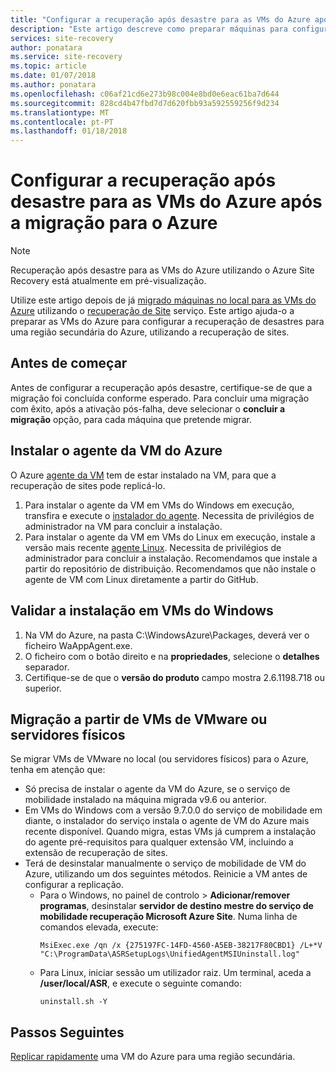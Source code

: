 ```yaml
---
title: "Configurar a recuperação após desastre para as VMs do Azure após a migração para o Azure com o Azure Site Recovery | Microsoft Docs"
description: "Este artigo descreve como preparar máquinas para configurar a recuperação após desastre entre regiões do Azure após a migração para o Azure utilizando o Azure Site Recovery."
services: site-recovery
author: ponatara
ms.service: site-recovery
ms.topic: article
ms.date: 01/07/2018
ms.author: ponatara
ms.openlocfilehash: c06af21cd6e273b98c004e8bd0e6eac61ba7d644
ms.sourcegitcommit: 828cd4b47fbd7d7d620fbb93a592559256f9d234
ms.translationtype: MT
ms.contentlocale: pt-PT
ms.lasthandoff: 01/18/2018
---
```

# <a name="set-up-disaster-recovery-for-azure-vms-after-migration-to-azure"></a>Configurar a recuperação após desastre para as VMs do Azure após a migração para o Azure 

>[!NOTE]
> Recuperação após desastre para as VMs do Azure utilizando o Azure Site Recovery está atualmente em pré-visualização.

Utilize este artigo depois de já [migrado máquinas no local para as VMs do Azure](tutorial-migrate-on-premises-to-azure.md) utilizando o [recuperação de Site](site-recovery-overview.md) serviço. Este artigo ajuda-o a preparar as VMs do Azure para configurar a recuperação de desastres para uma região secundária do Azure, utilizando a recuperação de sites.



## <a name="before-you-start"></a>Antes de começar

Antes de configurar a recuperação após desastre, certifique-se de que a migração foi concluída conforme esperado. Para concluir uma migração com êxito, após a ativação pós-falha, deve selecionar o **concluir a migração** opção, para cada máquina que pretende migrar. 



## <a name="install-the-azure-vm-agent"></a>Instalar o agente da VM do Azure

O Azure [agente da VM](../virtual-machines/windows/agent-user-guide.md) tem de estar instalado na VM, para que a recuperação de sites pode replicá-lo.


1. Para instalar o agente da VM em VMs do Windows em execução, transfira e execute o [instalador do agente](http://go.microsoft.com/fwlink/?LinkID=394789&clcid=0x409). Necessita de privilégios de administrador na VM para concluir a instalação.
2. Para instalar o agente da VM em VMs do Linux em execução, instale a versão mais recente [agente Linux](../virtual-machines/linux/agent-user-guide.md). Necessita de privilégios de administrador para concluir a instalação. Recomendamos que instale a partir do repositório de distribuição. Recomendamos que não instale o agente de VM com Linux diretamente a partir do GitHub. 


## <a name="validate-the-installation-on-windows-vms"></a>Validar a instalação em VMs do Windows

1. Na VM do Azure, na pasta C:\WindowsAzure\Packages, deverá ver o ficheiro WaAppAgent.exe.
2. O ficheiro com o botão direito e na **propriedades**, selecione o **detalhes** separador.
3. Certifique-se de que o **versão do produto** campo mostra 2.6.1198.718 ou superior.



## <a name="migration-from-vmware-vms-or-physical-servers"></a>Migração a partir de VMs de VMware ou servidores físicos

Se migrar VMs de VMware no local (ou servidores físicos) para o Azure, tenha em atenção que:

- Só precisa de instalar o agente da VM do Azure, se o serviço de mobilidade instalado na máquina migrada v9.6 ou anterior.
- Em VMs do Windows com a versão 9.7.0.0 do serviço de mobilidade em diante, o instalador do serviço instala o agente de VM do Azure mais recente disponível. Quando migra, estas VMs já cumprem a instalação do agente pré-requisitos para qualquer extensão VM, incluindo a extensão de recuperação de sites.
- Terá de desinstalar manualmente o serviço de mobilidade de VM do Azure, utilizando um dos seguintes métodos. Reinicie a VM antes de configurar a replicação.
    - Para o Windows, no painel de controlo > **Adicionar/remover programas**, desinstalar **servidor de destino mestre do serviço de mobilidade recuperação Microsoft Azure Site**. Numa linha de comandos elevada, execute:
        ```
        MsiExec.exe /qn /x {275197FC-14FD-4560-A5EB-38217F80CBD1} /L+*V "C:\ProgramData\ASRSetupLogs\UnifiedAgentMSIUninstall.log"
        ```
    - Para Linux, iniciar sessão um utilizador raiz. Um terminal, aceda a **/user/local/ASR**, e execute o seguinte comando:
        ```
        uninstall.sh -Y
        ```


## <a name="next-steps"></a>Passos Seguintes

[Replicar rapidamente](azure-to-azure-quickstart.md) uma VM do Azure para uma região secundária.
